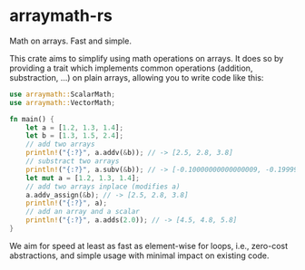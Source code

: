 # arraymath-rs

Math on arrays. Fast and simple.

This crate aims to simplify using math operations on arrays. It does so by providing a trait which implements common operations (addition, substraction, ...) on plain arrays, allowing you to write code like this:

``` rust
use arraymath::ScalarMath;
use arraymath::VectorMath;

fn main() {
    let a = [1.2, 1.3, 1.4];
    let b = [1.3, 1.5, 2.4];
    // add two arrays
    println!("{:?}", a.addv(&b)); // -> [2.5, 2.8, 3.8]
    // substract two arrays
    println!("{:?}", a.subv(&b)); // -> [-0.10000000000000009, -0.19999999999999996, -1.0]
    let mut a = [1.2, 1.3, 1.4];
    // add two arrays inplace (modifies a)
    a.addv_assign(&b); // -> [2.5, 2.8, 3.8]
    println!("{:?}", a);
    // add an array and a scalar
    println!("{:?}", a.adds(2.0)); // -> [4.5, 4.8, 5.8]
}
```

 We aim for speed at least as fast as element-wise for loops, i.e., zero-cost abstractions, and simple usage with minimal impact on existing code.
